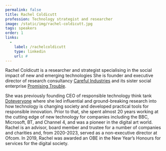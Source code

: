 ```yaml
---
permalink: false
title: Rachel Coldicutt
profession: Technology strategist and researcher
image: /static/img/rachel-coldicutt.jpg
tags: speakers
order: 1
links:
  -
    label: /rachelcoldicutt
    type: linkedin
    url: #
---
```


Rachel Coldicutt is a researcher and strategist specialising in the social impact of new and emerging technologies She is founder and executive director of research consultancy [Careful Industries](https://www.careful.industries/) and its sister social enterprise [Promising Trouble](https://www.promisingtrouble.net/).

She was previously founding CEO of responsible technology think tank [Doteveryone](https://www.doteveryone.org.uk/) where she led influential and ground-breaking research into how technology is changing society and developed practical tools for responsible innovation. Prior to that, she spent almost 20 years working at the cutting edge of new technology for companies including the BBC, Microsoft, BT, and Channel 4, and was a pioneer in the digital art world. Rachel is an advisor, board member and trustee for a number of companies and charities and, from 2020-2023, served as a non-executive director at Ofcom. In 2019, Rachel was awarded an OBE in the New Year’s Honours for services for the digital society.

